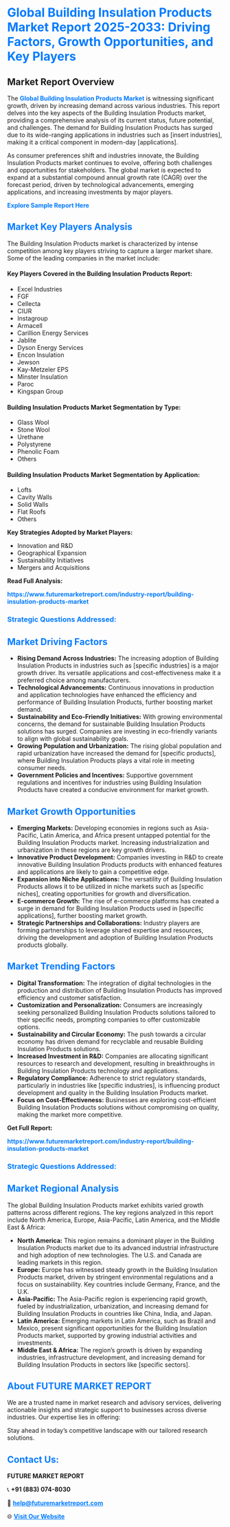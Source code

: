 <h1 style="color: #007BFF;">Global Building Insulation Products Market Report 2025-2033: Driving Factors, Growth Opportunities, and Key Players</h1>

<section id="overview">
<h2>Market Report Overview</h2>
<p>The <a href="https://www.futuremarketreport.com/industry-report/building-insulation-products-market" style="color: #007BFF; text-decoration: none;"><strong>Global Building Insulation Products Market</strong></a> is witnessing significant growth, driven by increasing demand across various industries. This report delves into the key aspects of the Building Insulation Products market, providing a comprehensive analysis of its current status, future potential, and challenges. The demand for Building Insulation Products has surged due to its wide-ranging applications in industries such as [insert industries], making it a critical component in modern-day [applications].</p>
<p>As consumer preferences shift and industries innovate, the Building Insulation Products market continues to evolve, offering both challenges and opportunities for stakeholders. The global market is expected to expand at a substantial compound annual growth rate (CAGR) over the forecast period, driven by technological advancements, emerging applications, and increasing investments by major players.</p>
</section>

<section id="overview">
<p><a href="https://www.futuremarketreport.com/request-sample/reportId=54739" style="color: #007BFF; text-decoration: none;"><strong>Explore Sample Report Here</strong></a></p>
</section>

<section id="key-players">
<h2 style="color: #007BFF;">Market Key Players Analysis</h2>
<p>The Building Insulation Products market is characterized by intense competition among key players striving to capture a larger market share. Some of the leading companies in the market include:</p>
<h4>Key Players Covered in the Building Insulation Products Report:</h4>
<ul><li>Excel Industries</li><li>FGF</li><li>Cellecta</li><li>CIUR</li><li>Instagroup</li><li>Armacell</li><li>Carillion Energy Services</li><li>Jablite</li><li>Dyson Energy Services</li><li>Encon Insulation</li><li>Jewson</li><li>Kay-Metzeler EPS</li><li>Minster Insulation</li><li>Paroc</li><li>Kingspan Group</li></ul>
<h4>Building Insulation Products Market Segmentation by Type:</h4>
<ul><li>Glass Wool</li><li>Stone Wool</li><li>Urethane</li><li>Polystyrene</li><li>Phenolic Foam</li><li>Others</li></ul>

<h4>Building Insulation Products Market Segmentation by Application:</h4>
<ul><li>Lofts</li><li>Cavity Walls</li><li>Solid Walls</li><li>Flat Roofs</li><li>Others</li></ul>
<p><strong>Key Strategies Adopted by Market Players:</strong></p>
<ul>
<li>Innovation and R&D</li>
<li>Geographical Expansion</li>
<li>Sustainability Initiatives</li>
<li>Mergers and Acquisitions</li>
</ul>
</section>

<section>
<p><strong>Read Full Analysis: </strong></p><a href="https://www.futuremarketreport.com/industry-report/building-insulation-products-market" style="color: #007BFF; text-decoration: none;"><strong>https://www.futuremarketreport.com/industry-report/building-insulation-products-market</strong></a>
<h3 style="color: #007BFF;">Strategic Questions Addressed:</h3>
</section>

<section id="driving-factors">
<h2 style="color: #007BFF;">Market Driving Factors</h2>
<ul>
<li><strong>Rising Demand Across Industries:</strong> The increasing adoption of Building Insulation Products in industries such as [specific industries] is a major growth driver. Its versatile applications and cost-effectiveness make it a preferred choice among manufacturers.</li>
<li><strong>Technological Advancements:</strong> Continuous innovations in production and application technologies have enhanced the efficiency and performance of Building Insulation Products, further boosting market demand.</li>
<li><strong>Sustainability and Eco-Friendly Initiatives:</strong> With growing environmental concerns, the demand for sustainable Building Insulation Products solutions has surged. Companies are investing in eco-friendly variants to align with global sustainability goals.</li>
<li><strong>Growing Population and Urbanization:</strong> The rising global population and rapid urbanization have increased the demand for [specific products], where Building Insulation Products plays a vital role in meeting consumer needs.</li>
<li><strong>Government Policies and Incentives:</strong> Supportive government regulations and incentives for industries using Building Insulation Products have created a conducive environment for market growth.</li>
</ul>
</section>

<section id="growth-opportunities">
<h2 style="color: #007BFF;">Market Growth Opportunities</h2>
<ul>
<li><strong>Emerging Markets:</strong> Developing economies in regions such as Asia-Pacific, Latin America, and Africa present untapped potential for the Building Insulation Products market. Increasing industrialization and urbanization in these regions are key growth drivers.</li>
<li><strong>Innovative Product Development:</strong> Companies investing in R&D to create innovative Building Insulation Products products with enhanced features and applications are likely to gain a competitive edge.</li>
<li><strong>Expansion into Niche Applications:</strong> The versatility of Building Insulation Products allows it to be utilized in niche markets such as [specific niches], creating opportunities for growth and diversification.</li>
<li><strong>E-commerce Growth:</strong> The rise of e-commerce platforms has created a surge in demand for Building Insulation Products used in [specific applications], further boosting market growth.</li>
<li><strong>Strategic Partnerships and Collaborations:</strong> Industry players are forming partnerships to leverage shared expertise and resources, driving the development and adoption of Building Insulation Products products globally.</li>
</ul>
</section>

<section id="trending-factors">
<h2 style="color: #007BFF;">Market Trending Factors</h2>
<ul>
<li><strong>Digital Transformation:</strong> The integration of digital technologies in the production and distribution of Building Insulation Products has improved efficiency and customer satisfaction.</li>
<li><strong>Customization and Personalization:</strong> Consumers are increasingly seeking personalized Building Insulation Products solutions tailored to their specific needs, prompting companies to offer customizable options.</li>
<li><strong>Sustainability and Circular Economy:</strong> The push towards a circular economy has driven demand for recyclable and reusable Building Insulation Products solutions.</li>
<li><strong>Increased Investment in R&D:</strong> Companies are allocating significant resources to research and development, resulting in breakthroughs in Building Insulation Products technology and applications.</li>
<li><strong>Regulatory Compliance:</strong> Adherence to strict regulatory standards, particularly in industries like [specific industries], is influencing product development and quality in the Building Insulation Products market.</li>
<li><strong>Focus on Cost-Effectiveness:</strong> Businesses are exploring cost-efficient Building Insulation Products solutions without compromising on quality, making the market more competitive.</li>
</ul>
</section>

<section>
<p><strong>Get Full Report: </strong></p><a href="https://www.futuremarketreport.com/industry-report/building-insulation-products-market" style="color: #007BFF; text-decoration: none;"><strong>https://www.futuremarketreport.com/industry-report/building-insulation-products-market</strong></a>
<h3 style="color: #007BFF;">Strategic Questions Addressed:</h3>
</section>


<section id="regional-analysis">
<h2 style="color: #007BFF;">Market Regional Analysis</h2>
<p>The global Building Insulation Products market exhibits varied growth patterns across different regions. The key regions analyzed in this report include North America, Europe, Asia-Pacific, Latin America, and the Middle East & Africa:</p>
<ul>
<li><strong>North America:</strong> This region remains a dominant player in the Building Insulation Products market due to its advanced industrial infrastructure and high adoption of new technologies. The U.S. and Canada are leading markets in this region.</li>
<li><strong>Europe:</strong> Europe has witnessed steady growth in the Building Insulation Products market, driven by stringent environmental regulations and a focus on sustainability. Key countries include Germany, France, and the U.K.</li>
<li><strong>Asia-Pacific:</strong> The Asia-Pacific region is experiencing rapid growth, fueled by industrialization, urbanization, and increasing demand for Building Insulation Products in countries like China, India, and Japan.</li>
<li><strong>Latin America:</strong> Emerging markets in Latin America, such as Brazil and Mexico, present significant opportunities for the Building Insulation Products market, supported by growing industrial activities and investments.</li>
<li><strong>Middle East & Africa:</strong> The region’s growth is driven by expanding industries, infrastructure development, and increasing demand for Building Insulation Products in sectors like [specific sectors].</li>
</ul>
</section>

<footer>
<h2 style="color: #007BFF;">About FUTURE MARKET REPORT</h2>
<p>We are a trusted name in market research and advisory services, delivering actionable insights and strategic support to businesses across diverse industries. Our expertise lies in offering:</p>

<p>Stay ahead in today’s competitive landscape with our tailored research solutions.</p>

<h2 style="color: #007BFF;">Contact Us:</h2>
<p><strong>FUTURE MARKET REPORT</strong></p>
<p>📞 <strong>+91 (883) 074-8030</strong></p>
<p>📧 <strong><a href="mailto:help@futuremarketreport.com" style="color: #007BFF;">help@futuremarketreport.com</a></strong></p>
<p>🌐 <strong><a href="https://www.futuremarketreport.com/" style="color: #007BFF;">Visit Our Website</a></strong></p>
</footer>